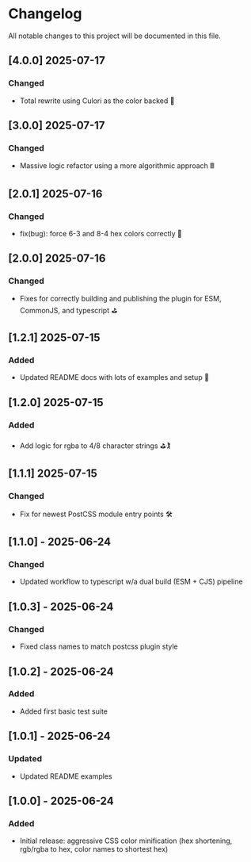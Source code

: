# Changelog
All notable changes to this project will be documented in this file.

## [4.0.0] 2025-07-17
### Changed
- Total rewrite using Culori as the color backed 🎨
## [3.0.0] 2025-07-17
### Changed
- Massive logic refactor using a more algorithmic approach 🖩
## [2.0.1] 2025-07-16
### Changed
- fix(bug): force 6-3 and 8-4 hex colors correctly 🧮
## [2.0.0] 2025-07-16
### Changed
- Fixes for correctly building and publishing the plugin for ESM, CommonJS, and typescript ⛳
## [1.2.1] 2025-07-15
### Added
- Updated README docs with lots of examples and setup 📜
## [1.2.0] 2025-07-15
### Added
- Add logic for rgba to 4/8 character strings ⛳🏌
## [1.1.1] 2025-07-15
### Changed
- Fix for newest PostCSS module entry points 🛠
## [1.1.0] - 2025-06-24
### Changed
- Updated workflow to typescript w/a dual build (ESM + CJS) pipeline
## [1.0.3] - 2025-06-24
### Changed
- Fixed class names to match postcss plugin style
## [1.0.2] - 2025-06-24
### Added
- Added first basic test suite
## [1.0.1] - 2025-06-24
### Updated
- Updated README examples
## [1.0.0] - 2025-06-24
### Added
- Initial release: aggressive CSS color minification (hex shortening, rgb/rgba to hex, color names to shortest hex)
